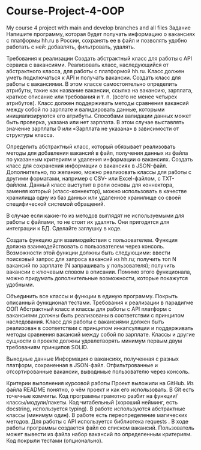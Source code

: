 # Course-Project-4-OOP
My course 4 project with main and develop branches and all files
Задание
Напишите программу, которая будет получать информацию о вакансиях с платформы hh.ru в России, сохранять ее в файл и позволять удобно работать с ней: добавлять, фильтровать, удалять.

Требования к реализации
Создать абстрактный класс для работы с API сервиса с вакансиями. Реализовать класс, наследующийся от абстрактного класса, для работы с платформой hh.ru. Класс должен уметь подключаться к API и получать вакансии.
Создать класс для работы с вакансиями. В этом классе самостоятельно определить атрибуты, такие как название вакансии, ссылка на вакансию, зарплата, краткое описание или требования и т. п. (всего не менее четырех атрибутов). Класс должен поддерживать методы сравнения вакансий между собой по зарплате и валидировать данные, которыми инициализируются его атрибуты.
Способами валидации данных может быть проверка, указана или нет зарплата. В этом случае выставлять значение зарплаты 0 или «Зарплата не указана» в зависимости от структуры класса.

Определить абстрактный класс, который обязывает реализовать методы для добавления вакансий в файл, получения данных из файла по указанным критериям и удаления информации о вакансиях. Создать класс для сохранения информации о вакансиях в JSON-файл. Дополнительно, по желанию, можно реализовать классы для работы с другими форматами, например с CSV- или Excel-файлом, с TXT-файлом.
Данный класс выступит в роли основы для коннектора, заменяя который (класс-коннектор), можно использовать в качестве хранилища одну из баз данных или удаленное хранилище со своей специфической системой обращений.

В случае если какие-то из методов выглядят не используемыми для работы с файлами, то не стоит их удалять. Они пригодятся для интеграции к БД. Сделайте заглушку в коде.

Создать функцию для взаимодействия с пользователем. Функция должна взаимодействовать с пользователем через консоль. Возможности этой функции должны быть следующими:
ввести поисковый запрос для запроса вакансий из hh.ru;
получить топ N вакансий по зарплате (N запрашивать у пользователя);
получить вакансии с ключевым словом в описании.
Помимо этого функционала, можно придумать дополнительные возможности, которые покажутся удобными.

Объединить все классы и функции в единую программу.
Покрыть описанный функционал тестами.
Требования к реализации в парадигме ООП
Абстрактный класс и классы для работы с API платформ с вакансиями должны быть реализованы в соответствии с принципом наследования.
Класс для работы с вакансиями должен быть реализован в соответствии с принципом инкапсуляции и поддерживать методы сравнения вакансий между собой по зарплате.
Классы и другие сущности в проекте должны удовлетворять минимум первым двум требованиям принципов SOLID.

Выходные данные
Информация о вакансиях, полученная с разных платформ, сохраненная в JSON-файл.
Отфильтрованные и отсортированные вакансии, выводимые пользователю через консоль.

Критерии выполнения курсовой работы
Проект выложили на GitHub.
Из файла README понятно, о чём проект и как его использовать.
В Git есть точечные коммиты.
Код программы грамотно разбит на функции/классы/модули/пакеты.
Код читабельный (хороший нейминг, есть docstring, используется typing).
В работе используются абстрактные классы (минимум один).
В работе есть переопределение магических методов.
Для работы с API используется библиотека 
requests
.
В ходе работы программы создается файл со списком вакансий.
Пользователь может вывести из файла набор вакансий по определенным критериям.
Код покрыли тестами (опционально).
